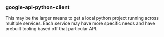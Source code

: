 ### google-api-python-client

This may be the larger means to get a local python project running across multiple services. Each service may have more specific needs and have prebuilt tooling based off that particular API.
